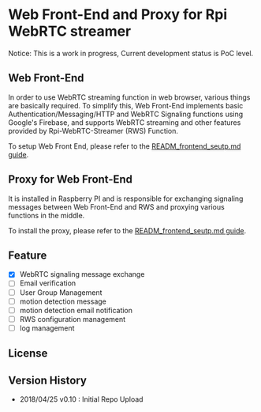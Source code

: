
# Web Front-End and Proxy for Rpi WebRTC streamer

Notice:  This is a work in progress, 
Current development status is PoC level.


## Web Front-End

In order to use WebRTC streaming function in web browser, various things are basically required. To simplify this, Web Front-End implements basic Authentication/Messaging/HTTP and WebRTC Signaling functions using Google's Firebase, and supports WebRTC streaming and other features provided by Rpi-WebRTC-Streamer (RWS) Function.

To setup Web Front End, please refer to the [READM_frontend_seutp.md guide](https://github.com/kclyu/rpi-webrtc-streamer-frontend/blob/master/READM_frontend_seutp.md).
  
## Proxy for Web Front-End
It is installed in Raspberry PI and is responsible for exchanging signaling messages between Web Front-End and RWS and proxying various functions in the middle.

To install the proxy, please refer to the [READM_frontend_seutp.md guide](https://github.com/kclyu/rpi-webrtc-streamer-frontend/blob/master/READM_frontend_seutp.md).

## Feature

- [x] WebRTC signaling message exchange
- [ ] Email verification
- [ ] User Group Management
- [ ] motion detection message
- [ ] motion detection email notification
- [ ] RWS configuration management
- [ ] log management

## License

## Version History

 * 2018/04/25 v0.10 : Initial Repo Upload

 

